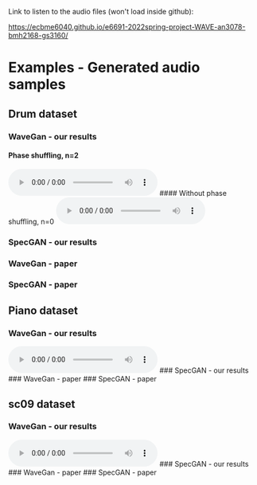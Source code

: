 Link to listen to the audio files (won't load inside github):

https://ecbme6040.github.io/e6691-2022spring-project-WAVE-an3078-bmh2168-gs3160/
# Examples - Generated audio samples

## Drum dataset

### WaveGan - our results
#### Phase shuffling, n=2
<audio controls>
  <source src="./examples/wavegan/drum n=2.mp3" type="audio/mpeg">
</audio>
#### Without phase shuffling, n=0

<audio controls>
  <source src="./examples/wavegan/drum n=0.mp3" type="audio/mpeg">
</audio>

### SpecGAN - our results
### WaveGan - paper
### SpecGAN - paper


## Piano dataset
### WaveGan - our results
<audio controls>
  <source src="./examples/wavegan/piano.mp3" type="audio/mpeg">
</audio>
### SpecGAN - our results
### WaveGan - paper
### SpecGAN - paper


## sc09 dataset
### WaveGan - our results
<audio controls>
  <source src="./examples/wavegan/sc09.mp3" type="audio/mpeg">
</audio>
### SpecGAN - our results
### WaveGan - paper
### SpecGAN - paper

